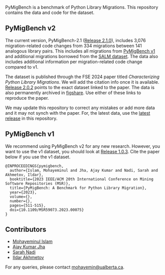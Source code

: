 PyMigBench is a benchmark of Python Library Migrations. 
This repository contains the data and code for the dataset.

## PyMigBench v2
The current version, PyMigBench-2.1 ([Release 2.1.0](https://github.com/ualberta-smr/PyMigBench/releases/v2.1.0)), includes 3,076 migration-related code changes from 334 migrations between 141 analogous library pairs.
This includes all migrations from [PyMigBench v1](#pymigbench-v1) and additional migrations borrowed from the [SALM dataset](https://ieeexplore.ieee.org/document/10123560).
The data also includes additional information per migration-related code change compared to v1.

The dataset is published through the FSE 2024 paper titled *Characterizing Python Library Migrations*.
We will add the citation info once it is available.
[Release 2.0.2](https://github.com/ualberta-smr/PyMigBench/releases/v2.0.2) points to the exact dataset linked to the paper.
The data is also permanently archived in [figshare](https://doi.org/10.6084/m9.figshare.24216858.v2).
Use either of these links to reproduce the paper.

We may update this repository to correct any mistakes or add more data and it may not synch with the paper.
For, the latest data, use the [latest release](https://github.com/ualberta-smr/PyMigBench/releases/latest) in this repository.

## PyMigBench v1
We recommend using PyMigBench v2 for any new research.
However, you want to use the v1 dataset, you should look at [Release 1.0.3](https://github.com/ualberta-smr/PyMigBench/releases/v1.0.3).
Cite the paper below if you use the v1 dataset.

```
@INPROCEEDINGS{pymigbench,
  author={Islam, Mohayeminul and Jha, Ajay Kumar and Nadi, Sarah and Akhmetov, Ildar},
  booktitle={2023 IEEE/ACM 20th International Conference on Mining Software Repositories (MSR)}, 
  title={PyMigBench: A Benchmark for Python Library Migration}, 
  year={2023},
  volume={},
  number={},
  pages={511-515},
  doi={10.1109/MSR59073.2023.00075}
}
```


## Contributors
- [Mohayeminul Islam](https://mohayemin.github.io/)
- [Ajay Kumar Jha](https://hifromajay.github.io/)
- [Sarah Nadi](https://sarahnadi.org/)
- [Ildar Akhmetov](https://ildarakhmetov.com/)  

For any queries, please contact mohayemin@ualberta.ca.